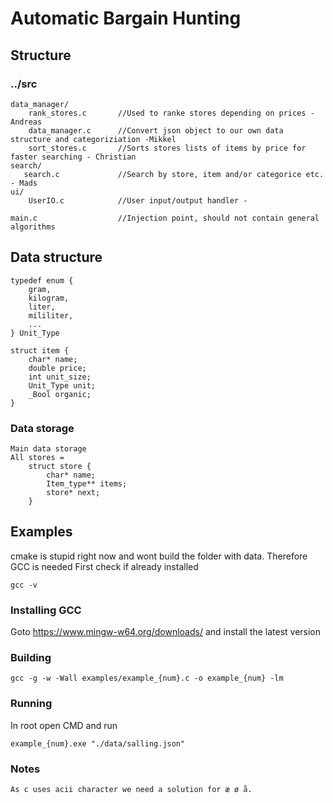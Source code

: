 # Automatic Bargain Hunting
## Structure
### ../src
```
data_manager/
    rank_stores.c       //Used to ranke stores depending on prices -Andreas
    data_manager.c      //Convert json object to our own data structure and categoriziation -Mikkel
    sort_stores.c       //Sorts stores lists of items by price for faster searching - Christian
search/
   search.c             //Search by store, item and/or categorice etc. - Mads
ui/
    UserIO.c            //User input/output handler - 

main.c                  //Injection point, should not contain general algorithms
```
## Data structure
```
typedef enum {
    gram,
    kilogram,
    liter,
    mililiter,
    ...
} Unit_Type

struct item {
    char* name;
    double price;
    int unit_size;
    Unit_Type unit;
    _Bool organic;
}
```
### Data storage
```
Main data storage
All stores =
    struct store {
        char* name;
        Item_type** items;
        store* next;
    }
```
## Examples
cmake is stupid right now and wont build the folder with data. Therefore GCC is needed
First check if already installed
```
gcc -v
```
### Installing GCC
Goto https://www.mingw-w64.org/downloads/ and install the latest version
### Building
```
gcc -g -w -Wall examples/example_{num}.c -o example_{num} -lm
```
### Running
In root open CMD and run
```
example_{num}.exe "./data/salling.json"
```
### Notes
```
As c uses acii character we need a solution for æ ø å.
```